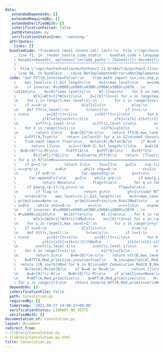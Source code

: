 ```yaml
---
data:
  _extendedDependsOn: []
  _extendedRequiredBy: []
  _extendedVerifiedWith: []
  _isVerificationFailed: false
  _pathExtension: py
  _verificationStatusIcon: ':warning:'
  attributes:
    links: []
  bundledCode: "Traceback (most recent call last):\n  File \"/opt/hostedtoolcache/Python/3.11.0/x64/lib/python3.11/site-packages/onlinejudge_verify/documentation/build.py\"\
    , line 71, in _render_source_code_stat\n    bundled_code = language.bundle(stat.path,\
    \ basedir=basedir, options={'include_paths': [basedir]}).decode()\n          \
    \         ^^^^^^^^^^^^^^^^^^^^^^^^^^^^^^^^^^^^^^^^^^^^^^^^^^^^^^^^^^^^^^^^^^^^^^^^^^^^^^^^^\n\
    \  File \"/opt/hostedtoolcache/Python/3.11.0/x64/lib/python3.11/site-packages/onlinejudge_verify/languages/python.py\"\
    , line 96, in bundle\n    raise NotImplementedError\nNotImplementedError\n"
  code: "def FFT(A,inverse=False):\n    from math import sin,cos,exp,pi\n\n    n=len(A)\n\
    \    max_level=(n-1).bit_length()\n    m=1<<max_level\n\n    w=complex(cos(2*pi/m),sin(2*pi/m))\n\
    \n    if inverse: #\u9006\u5909\u63DB\u306A\u3089\u3070...\n        w=1/w #\u9006\
    \u5143\n\n    W=[0]*(max_level+1)\n    W[-1]=w\n\n    for k in range(max_level-1,-1,-1):\n\
    \        W[k]=W[k+1]*W[k+1]\n\n    U=[[0]*(1<<x) for x in range(max_level+1)]\n\
    \n    for y in range(1,max_level+1):\n        for x in range(1<<y):\n        \
    \    if x==0:\n                U[y][x]=1\n            else:\n                U[y][x]=U[y][x-1]*W[y]\n\
    \n    def fft(x,level):\n        t=len(x)\n        if t==1:\n            return\
    \ x\n\n        y=[0]*(t>>1)\n        z=[0]*(t>>1)\n\n        for k in range(t//2):\n\
    \            y[k]=x[k]+x[k+t//2]\n            z[k]=(x[k]-x[k+t//2])*U[level][k]\n\
    \n        y=fft(y,level-1)\n        z=fft(z,level-1)\n\n        x=[0]*t\n    \
    \    for k in range(t>>1):\n            x[2*k]=y[k]\n            x[2*k+1]=z[k]\n\
    \n        return x\n\n    B=A+[0]*(m-n)\n    return fft(B,max_level)\n\ndef Inverse_FFT(A):\n\
    \    G=FFT(A,True)\n    return [a/len(G) for a in G]\n\ndef Convolution(A,B):\n\
    \    from math import floor\n\n    N=len(A);M=len(B)\n    if N==0 or M==0:\n \
    \       return []\n\n    z=1<<((N+M-2).bit_length())\n\n    A=A+[0]*(z-N)\n  \
    \  B=B+[0]*(z-M)\n\n    P=FFT(A)\n    Q=FFT(B)\n\n    R=[0]*z\n    for i in range(z):\n\
    \        R[i]=P[i]*Q[i]\n    R=Inverse_FFT(R)\n    return  [floor(a.real+1/2)\
    \ for a in R]\n\n#=================================================\ndef Primitive_Root(p):\n\
    \    if p==2:\n        return 1\n\n    fac=[]\n    q=2\n    v=p-1\n\n    while\
    \ v>=q*q:\n        e=0\n        while v%q==0:\n            e+=1\n            v//=q\n\
    \n        if e>0:\n            fac.append(q)\n        q+=1\n\n    if v>1:\n  \
    \      fac.append(v)\n\n    g=2\n    while g<p:\n        if pow(g,p-1,p)!=1:\n\
    \            return None\n\n        flag=True\n        for q in fac:\n       \
    \     if pow(g,(p-1)//q,p)==1:\n                flag=False\n                break\n\
    \n        if flag:\n            return g\n\n        g+=1\n\ndef NTT(A,Mod,primitive=None,inverse=False):\n\
    \    n=len(A)\n    max_level=(n-1).bit_length()\n    m=1<<max_level\n\n    if\
    \ primitive==None:\n        primitive=Primitive_Root(Mod)\n\n    u=Mod-1\n   \
    \ e=0\n    while u%2==0:\n        e+=1\n        u>>=1\n\n    w=pow(primitive,u,Mod)\n\
    \n    if inverse: #\u9006\u5909\u63DB\u306A\u3089\u3070...\n        w=pow(w,Mod-2,Mod)\
    \ #\u9006\u5143\n\n    W=[0]*(e+1)\n    W[-1]=w\n\n    for k in range(e-1,-1,-1):\n\
    \        W[k]=(W[k+1]*W[k+1])%Mod\n\n    U=[[0]*(1<<x) for x in range(max_level+1)]\n\
    \n    for y in range(1,max_level+1):\n        for x in range(1<<y):\n        \
    \    if x==0:\n                U[y][x]=1\n            else:\n                U[y][x]=(U[y][x-1]*W[y])%Mod\n\
    \n    def ntt(x,level):\n        t=len(x)\n        if t==1:\n            return\
    \ x\n\n        y=[0]*(t>>1)\n        z=[0]*(t>>1)\n\n        for k in range(t//2):\n\
    \            y[k]=(x[k]+x[k+t//2])%Mod\n            z[k]=((x[k]-x[k+t//2])*U[level][k])%Mod\n\
    \n        y=ntt(y,level-1)\n        z=ntt(z,level-1)\n\n        x=[0]*t\n    \
    \    for k in range(t>>1):\n            x[2*k]=y[k]\n            x[2*k+1]=z[k]\n\
    \n        return x\n\n    B=A+[0]*(m-n)\n    return ntt(B,max_level)\n\ndef Inverse_NTT(A,Mod,primitive=None):\n\
    \    B=NTT(A,Mod,primitive,inverse=True)\n    N_inv=pow(len(A),Mod-2,Mod)\n  \
    \  return [(N_inv*b)%Mod for b in B]\n\ndef Convolution_Mod(A,B,Mod,primitive=None):\n\
    \    N=len(A);M=len(B)\n    if N==0 or M==0:\n        return []\n\n    z=1<<((N+M-2).bit_length())\n\
    \n    A=A+[0]*(z-N)\n    B=B+[0]*(z-M)\n\n    if primitive==None:\n        primitive=Primitive_Root(Mod)\n\
    \n    P=NTT(A,Mod,primitive)\n    Q=NTT(B,Mod,primitive)\n\n    R=[(P[i]*Q[i])%Mod\
    \ for i in range(z)]\n\n    return Inverse_NTT(R,Mod,primitive)\n#=================================================\n"
  dependsOn: []
  isVerificationFile: false
  path: Convolution.py
  requiredBy: []
  timestamp: '2021-04-27 14:48:27+09:00'
  verificationStatus: LIBRARY_NO_TESTS
  verifiedWith: []
documentation_of: Convolution.py
layout: document
redirect_from:
- /library/Convolution.py
- /library/Convolution.py.html
title: Convolution.py
---
```

